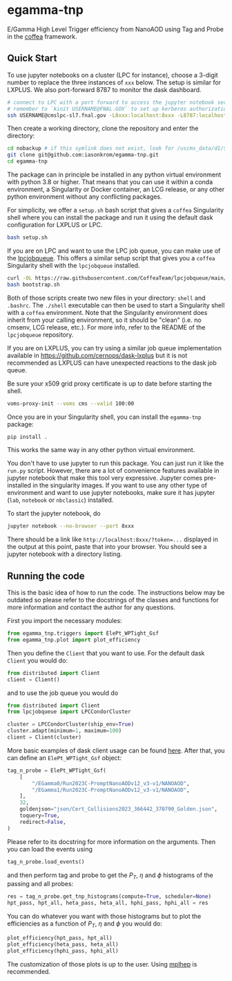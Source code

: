 # egamma-tnp
E/Gamma High Level Trigger efficiency from NanoAOD using Tag and Probe in the [coffea](https://github.com/CoffeaTeam/coffea) framework.

## Quick Start
To use jupyter notebooks on a cluster (LPC for instance), choose a 3-digit number to replace the three instances of `xxx` below. The setup is similar for LXPLUS. We also port-forward 8787 to monitor the dask dashboard.
```bash
# connect to LPC with a port forward to access the jupyter notebook server and the dask dashboard
# remember to `kinit USERNAME@FNAL.GOV` to set up kerberos authorization before logging in
ssh USERNAME@cmslpc-sl7.fnal.gov -L8xxx:localhost:8xxx -L8787:localhost:8787
```
Then create a working directory, clone the repository and enter the directory:
```bash
cd nobackup # if this symlink does not exist, look for /uscms_data/d1/$USER
git clone git@github.com:iasonkrom/egamma-tnp.git
cd egamma-tnp
```
The package can in principle be installed in any python virtual environment with python 3.8 or higher. That means that you can use it within a conda environment, a Singularity or Docker container, an LCG release, or any other python environment without any conflicting packages.

For simplicity, we offer a `setup.sh` bash script that gives a `coffea` Singularity shell where you can install the package and run it using the default dask configuration for LXPLUS or LPC.
```bash
bash setup.sh
```
If you are on LPC and want to use the LPC job queue, you can make use of the [lpcjobqueue](https://github.com/CoffeaTeam/lpcjobqueue). This offers a similar setup script that gives you a `coffea` Singularity shell with the `lpcjobqueue` installed.
```bash
curl -OL https://raw.githubusercontent.com/CoffeaTeam/lpcjobqueue/main/bootstrap.sh
bash bootstrap.sh
```
Both of those scripts create two new files in your directory: `shell` and `.bashrc`. The `./shell`
executable can then be used to start a Singularity shell with a `coffea` environment.
Note that the Singularity environment does inherit from your calling environment, so
it should be "clean" (i.e. no cmsenv, LCG release, etc.). For more info, refer to the README of the `lpcjobqueue` repository.

If you are on LXPLUS, you can try using a similar job queue implementation available in https://github.com/cernops/dask-lxplus but it is not recommended as LXPLUS can have unexpected reactions to the dask job queue.

Be sure your x509 grid proxy certificate is up to date before starting the shell.
```bash
voms-proxy-init --voms cms --valid 100:00
```
Once you are in your Singularity shell, you can install the `egamma-tnp` package:
```bash
pip install .
```
This works the same way in any other python virtual environment.

You don't have to use jupyter to run this package. You can just run it like the `run.py` script.
However, there are a lot of convenience features available in jupyter notebook that make this tool very expressive.
Jupyter comes pre-installed in the singularity images. If you want to use any other type of environment and want to use jupyter notebooks,
make sure it has jupyter (`lab`, `notebook` or `nbclassic`) installed.

To start the jupyter notebook, do
```bash
jupyter notebook --no-browser --port 8xxx
```
There should be a link like `http://localhost:8xxx/?token=...` displayed in the output at this point, paste that into your browser.
You should see a jupyter notebook with a directory listing.

## Running the code
This is the basic idea of how to run the code.
The instructions below may be outdated so please refer to the docstrings of the classes and functions for more information
and contact the author for any questions.

First you import the necessary modules:
```python
from egamma_tnp.triggers import ElePt_WPTight_Gsf
from egamma_tnp.plot import plot_efficiency
```
Then you define the `Client` that you want to use. For the default dask `Client` you would do:
```python
from distributed import Client
client = Client()
```
and to use the job queue you would do
```python
from distributed import Client
from lpcjobqueue import LPCCondorCluster

cluster = LPCCondorCluster(ship_env=True)
cluster.adapt(minimum=1, maximum=100)
client = Client(cluster)
```
More basic examples of dask client usage can be found [here](https://distributed.dask.org/en/latest/client.html).
After that, you can define an `ElePt_WPTight_Gsf` object:
```python
tag_n_probe = ElePt_WPTight_Gsf(
    [
        "/EGamma0/Run2023C-PromptNanoAODv12_v3-v1/NANOAOD",
        "/EGamma1/Run2023C-PromptNanoAODv12_v3-v1/NANOAOD",
    ],
    32,
    goldenjson="json/Cert_Collisions2023_366442_370790_Golden.json",
    toquery=True,
    redirect=False,
)
```
Please refer to its docstring for more information on the arguments.
Then you can load the events using
```python
tag_n_probe.load_events()
```
and then perform tag and probe to get the $P_T$, $\eta$ and $\phi$ histograms of the passing and all probes:
```python
res = tag_n_probe.get_tnp_histograms(compute=True, scheduler=None)
hpt_pass, hpt_all, heta_pass, heta_all, hphi_pass, hphi_all = res
```
You can do whatever you want with those histograms but to plot the efficiencies as a function of $P_T$, $\eta$ and $\phi$ you would do:
```python
plot_efficiency(hpt_pass, hpt_all)
plot_efficiency(heta_pass, heta_all)
plot_efficiency(hphi_pass, hphi_all)
```
The customization of those plots is up to the user. Using [mplhep](https://github.com/scikit-hep/mplhep) is recommended.
